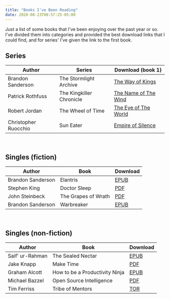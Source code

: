 ```yaml
---
title: "Books I've Been Reading"
date: 2020-08-23T06:57:25-05:00
---
```


Just a list of some books that I've been enjoying over the past year or so. I've divided them into categories and provided the best download links that I could find, and for series' I've given the link to the first book.

## Series
| Author                                              | Series                               | Download (book 1)                                           |
|-----------------------------------------------------|--------------------------------------|-------------------------------------------------------------|
| Brandon Sanderson                                   | The Stormlight Archive               | [The Way of Kings](https://b-ok.cc/book/4219340/4b2f48)     |
| Patrick Rothfuss                                    | The Kingkiller Chronicle             | [The Name of The Wind](https://b-ok.cc/book/1564700/b39690) |
| Robert Jordan                                       | The Wheel of Time                    | [The Eye of The World](https://b-ok.cc/book/984472/9743af)  |
| Christopher Ruocchio                                | Sun Eater                            | [Empire of Silence](https://b-ok.cc/book/5029866/ff1b81)    |

&nbsp;

## Singles (fiction)
| Author                                              | Book                                 | Download                                                    |
|-----------------------------------------------------|--------------------------------------|-------------------------------------------------------------|
| Brandon Sanderson                                   | Elantris                             | [EPUB](https://b-ok.cc/book/1222523/ef92aa)                 |
| Stephen King                                        | Doctor Sleep                         | [PDF](https://b-ok.cc/book/4261164/b41c46)                  |
| John Steinbeck                                      | The Grapes of Wrath                  | [PDF](https://b-ok.cc/book/1518328/bddb70)                  |
| Brandon Sanderson                                   | Warbreaker                           | [EPUB](https://b-ok.cc/book/1623479/d0cf66)                 |

&nbsp;

## Singles (non-fiction)
| Author                                              | Book                                 | Download                                                    |
|-----------------------------------------------------|--------------------------------------|-------------------------------------------------------------|
| Saif' ur-Rahman                                     | The Sealed Nectar                    | [EPUB](https://b-ok.cc/book/1009125/d83092)                 |
| Jake Knapp                                          | Make Time                            | [PDF](https://b-ok.cc/book/5337333/57a819)                  |
| Graham Alcott                                       | How to be a Productivity Ninja       | [EPUB](https://b-ok.cc/book/5709760/a3dff9)                 |
| Michael Bazzel                                      | Open Source Intelligence             | [PDF](https://b-ok.cc/book/5275683/321b05)                  |
| Tim Ferriss                                         | Tribe of Mentors                     | [TOR](https://b-ok.cc/book/3397110/2abf56)                  |
